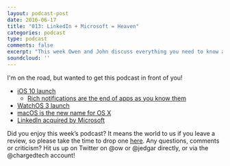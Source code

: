 ```yaml
---
layout: podcast-post
date: 2016-06-17
title: "013: LinkedIn + Microsoft = Heaven"
categories: podcast
type: podcast
comments: false
excerpt: "This week Owen and John discuss everything you need to know about Apple's Worldwide Developer Conference, iOS 10, WatchOS and MacOS as well as Microsoft's massive $26.2 billion acquisition of LinkedIn, and a bunch of other great stuff."
soundcloud: ''
---
```

I'm on the road, but wanted to get this podcast in front of you! 
<ul>
 	<li><a href="http://www.apple.com/ios/ios10-preview/">iOS 10 launch</a>
<ul>
 	<li><a href="https://medium.com/charged-tech/ios-10-the-beginning-of-the-end-for-apps-as-you-know-them-1d92b1a9f679">Rich notifications are the end of apps as you know them</a></li>
</ul>
</li>
 	<li><a href="http://www.apple.com/watchos-preview/">WatchOS 3 launch</a></li>
 	<li><a href="http://www.apple.com/macos/sierra-preview/">macOS is the new name for OS X</a></li>
 	<li><a href="http://news.microsoft.com/2016/06/13/microsoft-to-acquire-linkedin/">LinkedIn acquired by Microsoft</a></li>
</ul>
Did you enjoy this week’s podcast? It means the world to us if you leave a review, so please take the time to drop one <a href="https://itunes.apple.com/nz/podcast/charged-tech-podcast/id1090693983">here</a>. Any questions, comments or criticism? Hit us up on Twitter on @ow or @jedgar directly, or via the @chargedtech account!